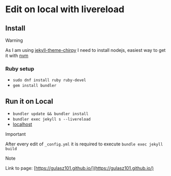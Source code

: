 # Edit on local with livereload

## Install

> [!WARNING]
> As I am using [jekyll-theme-chirpy](https://github.com/cotes2020/jekyll-theme-chirpy)
> I need to install nodejs, easiest way to get it with [nvm](https://github.com/nvm-sh/nvm?tab=readme-ov-file#installing-and-updating)

### Ruby setup

* `sudo dnf install ruby ruby-devel`
* `gem install bundler`

## Run it on Local

* `bundler update && bundler install`
* `bundler exec jekyll s --livereload`
* [localhost](http://localhost:4000/)

> [!IMPORTANT]
> After every edit of `_config.yml`
> it is required to execute `bundle exec jekyll build`

> [!NOTE]
>Link to page: [https://gulasz101.github.io/](https://gulasz101.github.io/)

